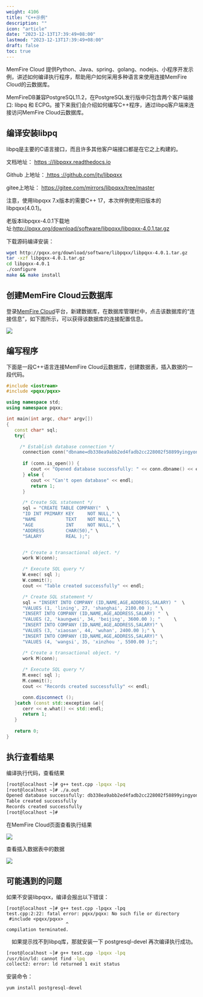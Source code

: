 ```yaml
---
weight: 4106
title: "C++示例"
description: ""
icon: "article"
date: "2023-12-13T17:39:49+08:00"
lastmod: "2023-12-13T17:39:49+08:00"
draft: false
toc: true
---
```




MemFire Cloud 提供Python、Java、spring、golang、nodejs、小程序开发示例，讲述如何编译执行程序，帮助用户如何采用多种语言来使用连接MemFire Cloud的云数据库。

MemFireDB兼容PostgreSQL11.2，在PostgreSQL发行版中只包含两个客户端接口: libpq 和 ECPG。接下来我们会介绍如何编写C++程序，通过libpq客户端来连接访问MemFire Cloud云数据库。

## 编译安装libpq

libpq是主要的C语言接口，而且许多其他客户端接口都是在它之上构建的。

文档地址： [https ://libpqxx.readthedocs.io](https://gitee.com/link?target=https%3A%2F%2Flibpqxx.readthedocs.io)

Github 上地址：[ https ://github.com/jtv/libpqxx](https://gitee.com/link?target=https%3A%2F%2Fgithub.com%2Fjtv%2Flibpqxx)

gitee上地址： https://gitee.com/mirrors/libpqxx/tree/master 

注意，使用libpqxx 7.x版本的需要C++ 17，本次样例使用旧版本的libpqxx(4.0.1)。

老版本libpqxx-4.0.1下载地址:http://pqxx.org/download/software/libpqxx/libpqxx-4.0.1.tar.gz

下载源码编译安装：

```Bash
wget http://pqxx.org/download/software/libpqxx/libpqxx-4.0.1.tar.gz
tar -xzf libpqxx-4.0.1.tar.gz
cd libpqxx-4.0.1
./configure
make && make install
```

## 创建MemFire Cloud云数据库

登录[MemFire Cloud](https://cloud.memfiredb.com/)平台，新建数据库，在数据库管理栏中，点击该数据库的“连接信息”，如下图所示，可以获得该数据库的连接配置信息。

<img src='../../_media/样例-db-c++-1.png'> 

## 编写程序

下面是一段C++语言连接MemFire Cloud云数据库，创建数据表，插入数据的一段代码。

```C++
#include <iostream>
#include <pqxx/pqxx> 

using namespace std;
using namespace pqxx;

int main(int argc, char* argv[])
{
   const char* sql;
   try{

     /* Establish database connection */
      connection conn("dbname=db338ea9abb2ed4fadb2cc228002f58899yingyong_db user=aaaa123  password=XXXXX hostaddr=139.196.89.94 port=5433");
            
      if (conn.is_open()) {
         cout << "Opened database successfully: " << conn.dbname() << endl;
      } else {
         cout << "Can't open database" << endl;
         return 1;
      }

      /* Create SQL statement */
      sql = "CREATE TABLE COMPANY("  \
      "ID INT PRIMARY KEY     NOT NULL," \
      "NAME           TEXT    NOT NULL," \
      "AGE            INT     NOT NULL," \
      "ADDRESS        CHAR(50)," \
      "SALARY         REAL );";


      /* Create a transactional object. */
      work W(conn);

      /* Execute SQL query */
      W.exec( sql );
      W.commit();
      cout << "Table created successfully" << endl;

      /* Create SQL statement */
      sql = "INSERT INTO COMPANY (ID,NAME,AGE,ADDRESS,SALARY) "  \
      "VALUES (1, 'lining', 27, 'shanghai', 2100.00 ); " \
      "INSERT INTO COMPANY (ID,NAME,AGE,ADDRESS,SALARY) "  \
      "VALUES (2, 'kaungwei', 34, 'beijing', 3600.00 ); "     \
      "INSERT INTO COMPANY (ID,NAME,AGE,ADDRESS,SALARY)" \
      "VALUES (3, 'xiaosan', 44, 'wuhan', 2400.00 );" \
      "INSERT INTO COMPANY (ID,NAME,AGE,ADDRESS,SALARY)" \
      "VALUES (4, 'wangsi', 35, 'xinzhou ', 5500.00 );";

      /* Create a transactional object. */
      work M(conn);
 
      /* Execute SQL query */
      M.exec( sql );
      M.commit();
      cout << "Records created successfully" << endl;

      conn.disconnect ();
   }catch (const std::exception &e){
      cerr << e.what() << std::endl;
      return 1;
   }
 
   return 0;
}
```

## 执行查看结果

编译执行代码，查看结果

```Bash
[root@localhost ~]# g++ test.cpp -lpqxx -lpq
[root@localhost ~]# ./a.out 
Opened database successfully: db338ea9abb2ed4fadb2cc228002f58899yingyong_db
Table created successfully
Records created successfully
[root@localhost ~]# 
```

在MemFire Cloud页面查看执行结果


<img src='../../_media/样例-db-c++-2.png'> 

查看插入数据表中的数据


<img src='../../_media/样例-db-c++-3.png'> 

## 可能遇到的问题

如果不安装libpqxx，编译会报出以下错误：

```Plaintext
[root@localhost ~]# g++ test.cpp -lpqxx -lpq
test.cpp:2:22: fatal error: pqxx/pqxx: No such file or directory
 #include <pqxx/pqxx> 
                      ^
compilation terminated.
```

 如果提示找不到libpq库，那就安装一下 postgresql-devel 再次编译执行成功。

```Bash
[root@localhost ~]# g++ test.cpp -lpqxx -lpq
/usr/bin/ld: cannot find -lpq
collect2: error: ld returned 1 exit status
```

安装命令：
```Bash
yum install postgresql-devel
```